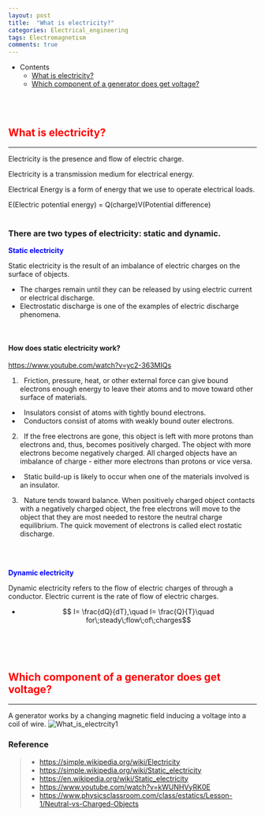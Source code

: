 ```yaml
---
layout: post
title:  "What is electricity?"
categories: Electrical_engineering
tags: Electromagnetism
comments: true
---
```


- Contents
	- [What is electricity?](#what-is-electricity)  
	- [Which component of a generator does get voltage?](#which-component-of-a-generator-does-get-voltage)  
<br/>
<br/>

## <span style="color:red">What is electricity?</span>		
---  
Electricity is the presence and flow of electric charge.

Electricity is a transmission medium for electrical energy.

Electrical Energy is a form of energy that we use to operate electrical loads.

E(Electric potential energy) = Q(charge)V(Potential difference)
<br/>
<br/>

### There are two types of electricity: static and dynamic.
<span style="color:blue">__Static electricity__</span>
<br/>

Static electricity is the result of an imbalance of electric charges on the surface of objects.
<br/>

-	The charges remain until they can be released by using electric current or electrical discharge.
-	Electrostatic discharge is one of the examples of electric discharge phenomena.
<br/>

#### How does static electricity work?
https://www.youtube.com/watch?v=yc2-363MIQs
1. &nbsp; Friction, pressure, heat, or other external force can give bound electrons enough energy to leave their atoms and to move toward other surface of materials.
-  &nbsp; Insulators consist of atoms with tightly bound electrons.
-  &nbsp; Conductors consist of atoms with weakly bound outer electrons.
2. &nbsp; If the free electrons are gone, this object is left with more protons than electrons and, thus, becomes positively charged. The object with more electrons become negatively charged. All charged objects have an imbalance of charge - either more electrons than protons or vice versa.
-  &nbsp; Static build-up is likely to occur when one of the materials involved is an insulator.
3. &nbsp; Nature tends toward balance. When positively charged object contacts with a negatively charged object, the free electrons will move to the object that they are most needed to restore the neutral charge equilibrium. The quick movement of electrons is called elect	rostatic discharge.
<br/>
<br/>

<span style="color:blue">__Dynamic electricity__</span>

Dynamic electricity refers to the flow of electric charges of through a conductor. Electric current is the rate of flow of electric charges.
-   $$ I= \frac{dQ}{dT},\quad I= \frac{Q}{T}\quad for\;steady\;flow\;of\;charges$$
<br/>
<br/>
<br/>

## <span style="color:red">Which component of a generator does get voltage?</span>
---
A generator works by a changing magnetic field inducing a voltage into a coil of wire.
![What_is_electrcity1](https://kohmbae.github.io/assets/img/Electrical_engineering/Electromagnetism/What_is_electrcity1.jpg)


### Reference  
> - https://simple.wikipedia.org/wiki/Electricity
> - https://simple.wikipedia.org/wiki/Static_electricity
> - https://en.wikipedia.org/wiki/Static_electricity
> - https://www.youtube.com/watch?v=kWUNHVyRK0E
> - https://www.physicsclassroom.com/class/estatics/Lesson-1/Neutral-vs-Charged-Objects

